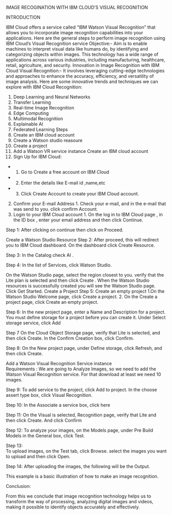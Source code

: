 IMAGE RECOGINATION WITH IBM CLOUD’S VISUAL RECOGNITION 

INTRODUCTION

IBM Cloud offers a service called “IBM Watson Visual Recognition” that allows you to incorporate image recognition capabilities into your applications. Here are the general steps to perform image recognition using IBM Cloud’s Visual Recognition service
Objective:-
Aim is to enable machines to interpret visual data like humans do, by identifying and categorizing objects within images. This technology has a wide range of applications across various industries, including manufacturing, healthcare, retail, agriculture, and security.
Innovation in Image Recognition with IBM Cloud Visual Recognition:-
     It involves leveraging cutting-edge technologies and approaches to enhance the accuracy, efficiency, and versatility of image analysis. Here are some innovative trends and techniques we can explore with IBM Cloud Recognition:
1) Deep Learning and Neural Networks
2) Transfer Learning
3) Real-time Image Recognition
4) Edge Computing
5) Multimodal Recognition
6) Explainable AI
7) Federated Learning
Steps
1)	Create an IBM cloud account
2)	Create a Watson studio reasoure
3)	Create a project
4)	Add a Watson VR service instance
Create an IBM cloud account
1) Sign Up for IBM Cloud:
-	1.  Go to Create a free account on IBM Cloud
-	2. Enter the details like E-mail id ,name,etc
-	3. Click Create Account to create your IBM Cloud account.
2) Confirm your E-mail Address
                1. Check your e-mail, and in the e-mail that was send to you. click confirm Account.
3) Login to your IBM Cloud account
                1. On the log in to IBM Cloud page , in the ID box , enter your email address and then click 
Continue. 
              
Step 1:
After clicking on continue then click on Proceed.
 
Create a Watson Studio Resource
Step 2:
        After  proceed, this will redirect you to IBM Cloud dashboard. On the dashboard click Create Resource.  		
 
Step 3:
In the Catalog check AI .
 
Step 4:
In the list of Services, click Watson Studio.









On the Watson Studio page, select the region closest to you. verify that the Lite plan is selected and then click Create .
When the Watson Studio resources is successfully created you will see the Watson Studio page. Click Get Started.
Create a Project
Step 5:
   Create an empty project 
1.On the Watson Studio Welcome page, click Create a project.
2. On the Create a project page, click Create an empty project.
 

Step 6:
         In the new project page, enter a Name and Description for a project. You must define storage for a project before you can create it. Under Select storage service, click Add









  Step 7
        On the Cloud Object Storage page, verify that Lite is selected, and then click Create. 
        In the Confirm Creation box, click Confirm.
        
 
Step 8:
On the New project page, under Define storage, click Refresh, and then click Create.










Add a Watson Visual Recognition Service instance	
Requirements :
         We are going to Analyze Images, so we need to add the Watson Visual Recognition service. For that download at least we need 10 images.


Step 9:
       To add service to the project, click Add to project.
       In the choose assert type box, click Visual Recognition.
       
 
Step 10:
In the Associate a service box, click here

 







Step 11:
On the Visual is selected, Recognition page, verify that Lite and then click Create. And click Confirm











Step 12:
To analyze your images, on the Models page, under Pre Build Models in the General box, click Test.










Step 13:  
To upload images, on the Test tab, click Browse. select the images you want to upload and then click Open.









Step 14:
After uploading the images, the following will be the Output.





















 
This example is a basic illustration of how to make an image recognition.

Conclusion:

From this we conclude that image recognition technology helps us to transform the way of processing, analyzing digital images and videos, making it possible to identify objects accurately and effectively.


